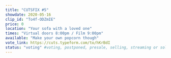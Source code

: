 ```yaml
---
title: "CUTSFIX #5"
showdate: 2020-05-16
clip_id: "To4f-ODZmIE"
price: 0
location: "Your sofa with a loved one"
times: "Virtual doors 8:00pm / Film 9:00pm"
available: "Make your own popcorn though"
vote_link: https://cuts.typeform.com/to/hKrBdI
status: "voting" #voting, postponed, presale, selling, streaming or soldout
---
```

